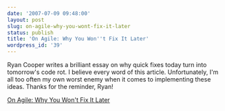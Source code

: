 ```yaml
---
date: '2007-07-09 09:48:00'
layout: post
slug: on-agile-why-you-wont-fix-it-later
status: publish
title: 'On Agile: Why You Won''t Fix It Later'
wordpress_id: '39'
---
```


Ryan Cooper writes a brilliant essay on why quick fixes today turn into tomorrow's code rot. I believe every word of this article. Unfortunately, I'm all too often my own worst enemy when it comes to implementing these ideas. Thanks for the reminder, Ryan!  
  
[On Agile: Why You Won't Fix It Later](http://on-agile.blogspot.com/2007/04/why-you-wont-fix-it-later.html)
